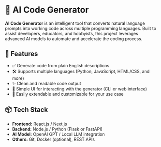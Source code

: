 # 🧠 AI Code Generator

**AI Code Generator** is an intelligent tool that converts natural language prompts into working code across multiple programming languages. Built to assist developers, educators, and hobbyists, this project leverages advanced AI models to automate and accelerate the coding process.

## 🚀 Features

- ✅ Generate code from plain English descriptions
- 🛠 Supports multiple languages (Python, JavaScript, HTML/CSS, and more)
- ✨ Clean and readable code output
- 💬 Simple UI for interacting with the generator (CLI or web interface)
- 🔁 Easily extendable and customizable for your use case

## 📦 Tech Stack

- **Frontend:** React.js / Next.js
- **Backend:** Node.js / Python (Flask or FastAPI)
- **AI Model:** OpenAI GPT / Local LLM integration
- **Others:** Git, Docker (optional), REST APIs
